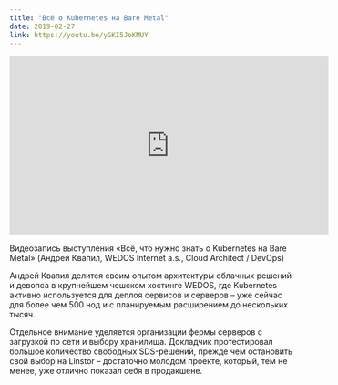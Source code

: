 ```yaml
---
title: "Всё о Kubernetes на Bare Metal"
date: 2019-02-27
link: https://youtu.be/yGKI5JoKMUY
---
```


<iframe width="560" height="315" src="https://www.youtube.com/embed/yGKI5JoKMUY" frameborder="0" allow="accelerometer; autoplay; encrypted-media; gyroscope; picture-in-picture" allowfullscreen></iframe>

Видеозапись выступления «Всё, что нужно знать о Kubernetes на Bare Metal» (Андрей Квапил, WEDOS Internet a.s., Cloud Architect / DevOps)

Андрей Квапил делится своим опытом архитектуры облачных решений и девопса в крупнейшем чешском хостинге WEDOS, где Kubernetes активно используется для деплоя сервисов и серверов – уже сейчас для более чем 500 нод и с планируемым расширением до нескольких тысяч.

Отдельное внимание уделяется организации фермы серверов с загрузкой по сети и выбору хранилища. Докладчик протестировал большое количество свободных SDS-решений, прежде чем остановить свой выбор на Linstor – достаточно молодом проекте, который, тем не менее, уже отлично показал себя в продакшене.

<!--more-->
